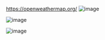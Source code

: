 https://openweathermap.org/
![image](https://github.com/hashinil/python_weather_forcast/assets/33922245/a8d5a3b5-00d7-418a-921a-e88cdd19efa7)


![image](https://github.com/hashinil/python_weather_forcast/assets/33922245/356a5ea7-e18d-42da-a08a-bd579d4f7aae)


![image](https://github.com/hashinil/python_weather_forcast/assets/33922245/03c8695e-996a-414b-9cfe-5334d8c11ccb)


